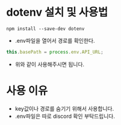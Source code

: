 # dotenv 설치 및 사용법

```
npm install --save-dev dotenv	
```

* .env파일을 열어서 경로를 확인한다.

  

```javascript
this.basePath = process.env.API_URL;
```

* 위와 같이 사용해주시면 됩니다.



# 사용 이유

* key값이나 경로를 숨기기 위해서 사용합니다.
* .env파일은 따로 discord 확인 부탁드립니다.